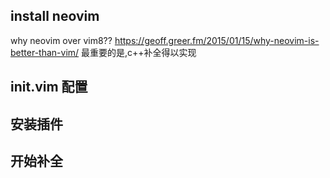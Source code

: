 ## install neovim

why neovim over vim8??
https://geoff.greer.fm/2015/01/15/why-neovim-is-better-than-vim/
最重要的是,c++补全得以实现

## init.vim 配置

## 安装插件

## 开始补全
